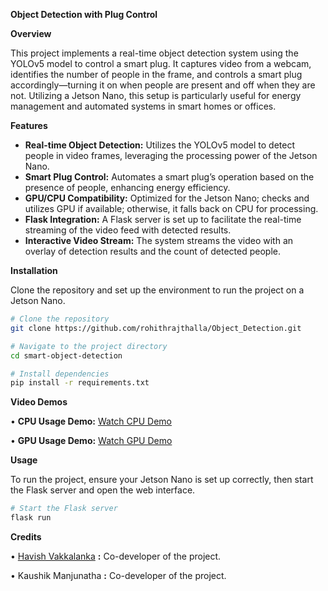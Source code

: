 **Object Detection with Plug Control**

**Overview**

This project implements a real-time object detection system using the YOLOv5 model to control a smart plug. It captures video from a webcam, identifies the number of people in the frame, and controls a smart plug accordingly—turning it on when people are present and off when they are not. Utilizing a Jetson Nano, this setup is particularly useful for energy management and automated systems in smart homes or offices.

**Features**

- **Real-time Object Detection:** Utilizes the YOLOv5 model to detect people in video frames, leveraging the processing power of the Jetson Nano.
- **Smart Plug Control:** Automates a smart plug’s operation based on the presence of people, enhancing energy efficiency.
- **GPU/CPU Compatibility:** Optimized for the Jetson Nano; checks and utilizes GPU if available; otherwise, it falls back on CPU for processing.
- **Flask Integration:** A Flask server is set up to facilitate the real-time streaming of the video feed with detected results.
- **Interactive Video Stream:** The system streams the video with an overlay of detection results and the count of detected people.

**Installation**

Clone the repository and set up the environment to run the project on a Jetson Nano.

```bash
# Clone the repository
git clone https://github.com/rohithrajthalla/Object_Detection.git

# Navigate to the project directory
cd smart-object-detection

# Install dependencies
pip install -r requirements.txt 
```

**Video Demos**

•	**CPU Usage Demo:** [Watch CPU Demo](https://youtu.be/kkErkrrjcjI) 

•	**GPU Usage Demo:** [Watch GPU Demo](https://youtu.be/pVOZdgl-qto) 

**Usage**

To run the project, ensure your Jetson Nano is set up correctly, then start the Flask server and open the web interface.

```bash
# Start the Flask server
flask run
```

**Credits**

•	[Havish Vakkalanka](https://github.com/havish-vakkalanka) **:** Co-developer of the project.

•	Kaushik Manjunatha **:** Co-developer of the project.